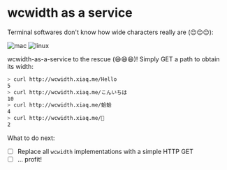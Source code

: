 # wcwidth as a service

Terminal softwares don't know how wide characters really are (😔😔😔):

![mac](https://raw.githubusercontent.com/xiaq/wcwidth-aas/master/mac.png)
![linux](https://raw.githubusercontent.com/xiaq/wcwidth-aas/master/linux.png)

wcwidth-as-a-service to the rescue (😄😄😄)! Simply GET a path to obtain its width:

```sh
> curl http://wcwidth.xiaq.me/Hello
5
> curl http://wcwidth.xiaq.me/こんいちは
10
> curl http://wcwidth.xiaq.me/蛤蛤
4
> curl http://wcwidth.xiaq.me/🌚
2
```

What to do next:

- [ ] Replace all `wcwidth` implementations with a simple HTTP GET
- [ ] ... profit!
